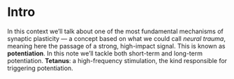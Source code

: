 # Intro 
In this context we’ll talk about one of the most fundamental mechanisms of synaptic plasticity — a concept based on what we could call _neural trauma_, meaning here the passage of a strong, high-impact signal. This is known as **potentiation**. In this note we’ll tackle both short-term and long-term potentiation.
**Tetanus**: a high-frequency stimulation, the kind responsible for triggering potentiation.